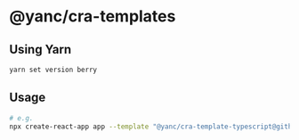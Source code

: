 # @yanc/cra-templates

## Using Yarn

```sh
yarn set version berry
```

## Usage

```sh
# e.g.
npx create-react-app app --template "@yanc/cra-template-typescript@github:aistyler/yanc-react-templates#workspace=@yanc/cra-template-typescript"
```
